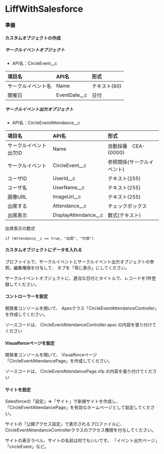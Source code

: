 # LiffWithSalesforce

### 準備

#### カスタムオブジェクトの作成

##### サークルイベントオブジェクト

* API名：CircleEvent__c

|項目名|API名|形式|
|:--|:--|:--|
|サークルイベント名|Name|テキスト(80)|
|開催日|EventDate__c|日付|

##### サークルイベント出欠オブジェクト

* API名：CircleEventAttendance__c

|項目名|API名|形式|
|:--|:--|:--|
|サークルイベント出欠ID|Name|自動採番　CEA-{0000}|
|サークルイベント|CircleEvent__c|参照関係(サークルイベント)|
|ユーザID|UserId__c|テキスト(255)|
|ユーザ名|UserName__c|テキスト(255)|
|画像URL|ImageUrl__c|テキスト(255)|
|出席する|Attendance__c|チェックボックス|
|出席表示|DisplayAttendance__c|数式(テキスト)|


出席表示の数式
```
if (Attendance__c == true, "出席", "欠席")
```

#### カスタムオブジェクトにデータを入れる
プロファイルで、サークルイベントとサークルイベント出欠オブジェクトの参照。編集権限を付与して、
タブを「常に表示」にしてください。

サークルイベントオブジェクトに、適当な日付とタイトルで、レコードを1件登録してください。

#### コントローラーを設定
開発者コンソールを開いて、
Apexクラス「CircleEventAttendanceController」を作成してください。

ソースコードは、
CircleEventAttendanceController.apxc
の内容を張り付けてください

#### Visualforceページを設定
開発者コンソールを開いて、
Visualforceページ「CircleEventAttendancePage」を作成してください。

ソースコードは、
CircleEventAttendancePage.vfp
の内容を張り付けてください

#### サイトを設定
Salesforceの「設定」⇒「サイト」で新規サイトを作成し、
「CircleEventAttendancePage」を有効なホームページとして設定してください。

サイトの「公開アクセス設定」で表示されるプロファイルに、
CircleEventAttendanceControllerクラスのアクセス権限を付与してください。

サイトの表示ラベル、サイトの名前は何でもいいです。
「イベント出欠ページ」「circleEvent」など。
